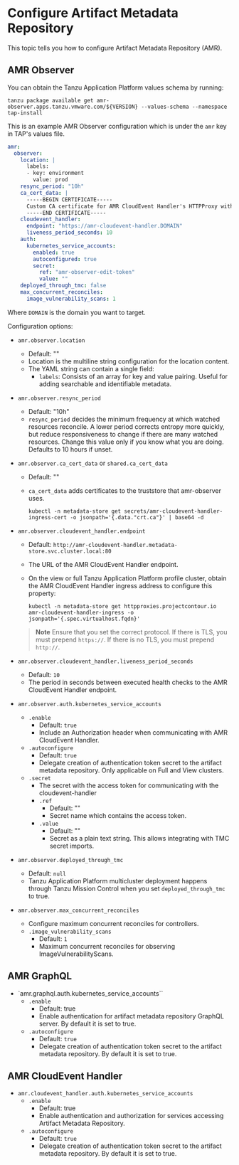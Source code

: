 # Configure Artifact Metadata Repository

This topic tells you how to configure Artifact Metadata Repository (AMR).

## <a id='amr-observer'></a> AMR Observer

You can obtain the Tanzu Application Platform values schema by running:

```console
tanzu package available get amr-observer.apps.tanzu.vmware.com/${VERSION} --values-schema --namespace tap-install
```

This is an example AMR Observer configuration which is under the `amr` key in
TAP's values file.

```yaml
amr:
  observer:
    location: |
      labels:
      - key: environment
        value: prod
    resync_period: "10h"
    ca_cert_data: |
      -----BEGIN CERTIFICATE-----
      Custom CA certificate for AMR CloudEvent Handler's HTTPProxy with custom TLS certs
      -----END CERTIFICATE-----
    cloudevent_handler:
      endpoint: "https://amr-cloudevent-handler.DOMAIN"
      liveness_period_seconds: 10
    auth:
      kubernetes_service_accounts:
        enabled: true
        autoconfigured: true
        secret:
          ref: "amr-observer-edit-token"
          value: ""
    deployed_through_tmc: false
    max_concurrent_reconciles:
      image_vulnerability_scans: 1
```

Where `DOMAIN` is the domain you want to target.

Configuration options:

- `amr.observer.location`
  - Default: ""
  - Location is the multiline string configuration for the location content.
  - The YAML string can contain a single field:
    - `labels`: Consists of an array for key and value pairing. Useful for adding searchable and identifiable metadata.

- `amr.observer.resync_period`
  - Default: "10h"
  - `resync_period` decides the minimum frequency at which watched resources reconcile. A lower period corrects entropy more quickly, but reduce responsiveness to change if there are many watched resources. Change this value only if you know what you are doing. Defaults to 10 hours if unset.

- `amr.observer.ca_cert_data` or `shared.ca_cert_data`
  - Default: ""
  - `ca_cert_data` adds certificates to the truststore that amr-observer uses.

    ```console
    kubectl -n metadata-store get secrets/amr-cloudevent-handler-ingress-cert -o jsonpath='{.data."crt.ca"}' | base64 -d
    ```

- `amr.observer.cloudevent_handler.endpoint`
  - Default: `http://amr-cloudevent-handler.metadata-store.svc.cluster.local:80`
  - The URL of the AMR CloudEvent Handler endpoint.
  - On the view or full Tanzu Application Platform profile cluster, obtain the AMR CloudEvent Handler ingress address to configure this property:
    
    ```console
    kubectl -n metadata-store get httpproxies.projectcontour.io amr-cloudevent-handler-ingress -o jsonpath='{.spec.virtualhost.fqdn}'
    ```

  >**Note** Ensure that you set the correct protocol. If there is TLS, you must prepend `https://`. If there is no TLS, you must prepend `http://`.

- `amr.observer.cloudevent_handler.liveness_period_seconds`
  - Default: `10`
  - The period in seconds between executed health checks to the AMR CloudEvent Handler endpoint.

- `amr.observer.auth.kubernetes_service_accounts`
  - `.enable`
    - Default: `true`
    - Include an Authorization header when communicating with AMR CloudEvent Handler.
  - `.autoconfigure`
    - Default: `true`
    - Delegate creation of authentication token secret to the artifact metadata repository. Only applicable on Full and View clusters.
  - `.secret`
    - The secret with the access token for communicating with the cloudevent-handler
    - `.ref`
      - Default: ""
      - Secret name which contains the access token.
    - `.value`
      - Default: ""
      - Secret as a plain text string. This allows integrating with TMC secret imports.

- `amr.observer.deployed_through_tmc`
  - Default: `null`
  - Tanzu Application Platform multicluster deployment happens through Tanzu Mission Control when you set `deployed_through_tmc` to true.

- `amr.observer.max_concurrent_reconciles`
  - Configure maximum concurrent reconciles for controllers.
  - `.image_vulnerability_scans`
    - Default: `1`
    - Maximum concurrent reconciles for observing ImageVulnerabilityScans.

## <a id='amr-graphql'></a> AMR GraphQL

- `amr.graphql.auth.kubernetes_service_accounts``
  - `.enable`
    - Default: true
    - Enable authentication for artifact metadata repository GraphQL server. By default it is set to true.
  - `.autoconfigure`
    - Default: `true`
    - Delegate creation of authentication token secret to the artifact metadata repository. By default it is set to true.

## <a id='amr-cloudevent-handler'></a> AMR CloudEvent Handler

- `amr.cloudevent_handler.auth.kubernetes_service_accounts`
  - `.enable`
    - Default: true
    - Enable authentication and authorization for services accessing Artifact Metadata Repository.
  - `.autoconfigure`
    - Default: `true`
    - Delegate creation of authentication token secret to the artifact metadata repository. By default it is set to true.
